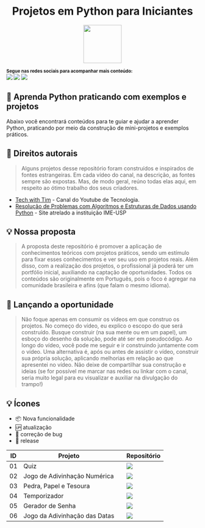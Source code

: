 <p align="center">
  <h1 align="center">Projetos em Python para Iniciantes</h1>
</p>

<div align ="center">
    <img src ="https://user-images.githubusercontent.com/14182590/231587758-350cd8b0-039c-43fd-b7ef-ec5d7ea4a306.png" width="100px"/> 
</div>


<sub> <strong>Segue nas redes sociais para acompanhar mais conteúdo: </strong> <br>
[<img  src = "https://img.shields.io/badge/GitHub-100000?style=for-the-badge&logo=github&logoColor=white">](https://github.com/zeldinha00)
[<img src="https://img.shields.io/badge/linkedin-%230077B5.svg?&style=for-the-badge&logo=linkedin&logoColor=white" />](https://www.linkedin.com/in/roger0liveira/)
[<img src="https://img.shields.io/badge/instagram-833AB4?style=for-the-badge&logo=instagram&logoColor=white"/>](https://www.instagram.com/zeldinha00/)
</sub>

## 🎯 Aprenda Python praticando com exemplos e projetos

Abaixo você encontrará conteúdos para te guiar e ajudar a aprender Python, praticando por meio da construção de mini-projetos e exemplos práticos.

## 📛 Direitos autorais

> Alguns projetos desse repositório foram construídos e inspirados de fontes estrangeiras. Em cada vídeo do canal, na descrição, as fontes sempre são expostas. Mas, de modo geral, reúno todas elas aqui, em respeito ao ótimo trabalho dos seus criadores. 
- [Tech with Tim](https://www.youtube.com/c/TechWithTim) - Canal do Youtube de Tecnologia.
- [Resolução de Problemas com Algoritmos e Estruturas de Dados usando Python](https://panda.ime.usp.br/pythonds/static/pythonds_pt/index.html) - Site atrelado a instituição IME-USP

## 💡 Nossa proposta

> A proposta deste repositório é promover a aplicação de conhecimentos teóricos com projetos práticos, sendo um estímulo para fixar esses conhecimentos e ver seu uso em projetos reais. Além disso, com a realização dos projetos, o profissional já poderá ter um portfólio inicial, auxiliando na captação de oportunidades. Todos os conteúdos são originalmente em Português, pois o foco é agregar na comunidade brasileira e afins (que falam o mesmo idioma). 
## 👑 Lançando a oportunidade

> Não foque apenas em consumir os vídeos em que construo os projetos. No começo do vídeo, eu explico o escopo do que será construído. Busque construir (na sua mente ou em um papel), um esboço do desenho da solução, pode até ser em pseudocódigo. Ao longo do vídeo, você pode me seguir e ir construindo juntamente com o vídeo. Uma alternativa é, após ou antes de assistir o vídeo, construir sua própria solução, aplicando melhorias em relação ao que apresentei no vídeo. Não deixe de compartilhar sua construção e ideias (se for possível me marcar nas redes ou linkar com o canal, seria muito legal para eu visualizar e auxiliar na divulgação do trampo!)


## 💡 Ícones
- :package: Nova funcionalidade
- :up: atualização
- :lady_beetle: correção de bug
- :checkered_flag: release


| ID | Projeto | | Repositório |
|----|---------|-|-------------|
| 01 | Quiz    ||[<img src = "https://img.shields.io/badge/Python-3776AB?style=for-the-badge&logo=python&logoColor=white">][repo_01]|
| 02 | Jogo de Adivinhação Numérica||[<img src = "https://img.shields.io/badge/Python-3776AB?style=for-the-badge&logo=python&logoColor=white">][repo_02]|
| 03 | Pedra, Papel e Tesoura||[<img src = "https://img.shields.io/badge/Python-3776AB?style=for-the-badge&logo=python&logoColor=white">][repo_03]|
| 04 | Temporizador||[<img src = "https://img.shields.io/badge/Python-3776AB?style=for-the-badge&logo=python&logoColor=white">][repo_04]|
| 05 | Gerador de Senha||[<img src = "https://img.shields.io/badge/Python-3776AB?style=for-the-badge&logo=python&logoColor=white">][repo_05]|
| 06 | Jogo da Adivinhação das Datas||[<img src = "https://img.shields.io/badge/Python-3776AB?style=for-the-badge&logo=python&logoColor=white">][repo_06]|


[repo_01]:https://github.com/zeldinha00/Projetos_Python_Iniciantes/blob/main/01_Projeto_Quiz/01_projeto_quiz.py
[repo_02]:https://github.com/zeldinha00/Projetos_Python_Iniciantes/blob/main/02_Projeto_Adivinha%C3%A7%C3%A3o_Numerica/02_advinhacao_numerica.py
[repo_03]:https://github.com/zeldinha00/Projetos_Python_Iniciantes/blob/main/03_Projeto_Pedra_Papel_Tesoura/03_pedra_papel_tesoura.py
[repo_04]:https://github.com/zeldinha00/Projetos_Python_Iniciantes/blob/main/04_Projeto_Cronometro/04_cronometro.py
[repo_05]:https://github.com/zeldinha00/Projetos_Python_Iniciantes/blob/main/05_Projeto_Gerador_Senhas/05_gerador_de_senhas.py
[repo_06]:https://github.com/zeldinha00/Projetos_Python_Iniciantes/tree/main/06_Projeto_Adivinha%C3%A7%C3%A3o_Datas
